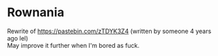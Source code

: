 # Rownania
Rewrite of https://pastebin.com/zTDYK3Z4 (written by someone 4 years ago lel)
<br/>
May improve it further when I'm bored as fuck.
